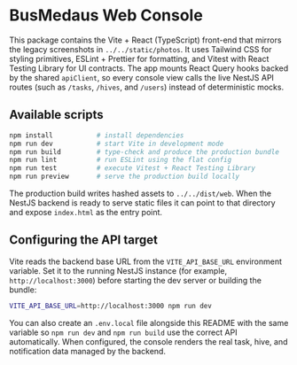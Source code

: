 # BusMedaus Web Console

This package contains the Vite + React (TypeScript) front-end that mirrors the legacy screenshots in `../../static/photos`.
It uses Tailwind CSS for styling primitives, ESLint + Prettier for formatting, and Vitest with React Testing Library for UI
contracts. The app mounts React Query hooks backed by the shared `apiClient`, so every console view calls the live NestJS API
routes (such as `/tasks`, `/hives`, and `/users`) instead of deterministic mocks.

## Available scripts

```bash
npm install           # install dependencies
npm run dev           # start Vite in development mode
npm run build         # type-check and produce the production bundle
npm run lint          # run ESLint using the flat config
npm run test          # execute Vitest + React Testing Library
npm run preview       # serve the production build locally
```

The production build writes hashed assets to `../../dist/web`. When the NestJS backend is ready to serve static files it can
point to that directory and expose `index.html` as the entry point.

## Configuring the API target

Vite reads the backend base URL from the `VITE_API_BASE_URL` environment variable. Set it to the running NestJS instance (for
example, `http://localhost:3000`) before starting the dev server or building the bundle:

```bash
VITE_API_BASE_URL=http://localhost:3000 npm run dev
```

You can also create an `.env.local` file alongside this README with the same variable so `npm run dev` and `npm run build` use
the correct API automatically. When configured, the console renders the real task, hive, and notification data managed by the
backend.
